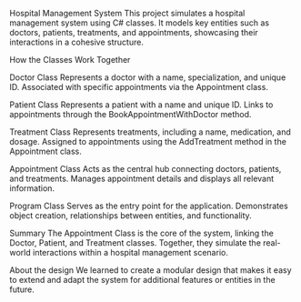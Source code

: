 Hospital Management System
This project simulates a hospital management system using C# classes. It models key entities such as doctors, patients, treatments, and appointments, showcasing their interactions in a cohesive structure.



How the Classes Work Together

Doctor Class
Represents a doctor with a name, specialization, and unique ID.
Associated with specific appointments via the Appointment class.

Patient Class
Represents a patient with a name and unique ID.
Links to appointments through the BookAppointmentWithDoctor method.

Treatment Class
Represents treatments, including a name, medication, and dosage.
Assigned to appointments using the AddTreatment method in the Appointment class.

Appointment Class
Acts as the central hub connecting doctors, patients, and treatments.
Manages appointment details and displays all relevant information.

Program Class
Serves as the entry point for the application.
Demonstrates object creation, relationships between entities, and functionality.



Summary
The Appointment Class is the core of the system, linking the Doctor, Patient, and Treatment classes. Together, they simulate the real-world interactions within a hospital management scenario.

About the design
We learned to create a modular design that makes it easy to extend and adapt the system for additional features or entities in the future.
